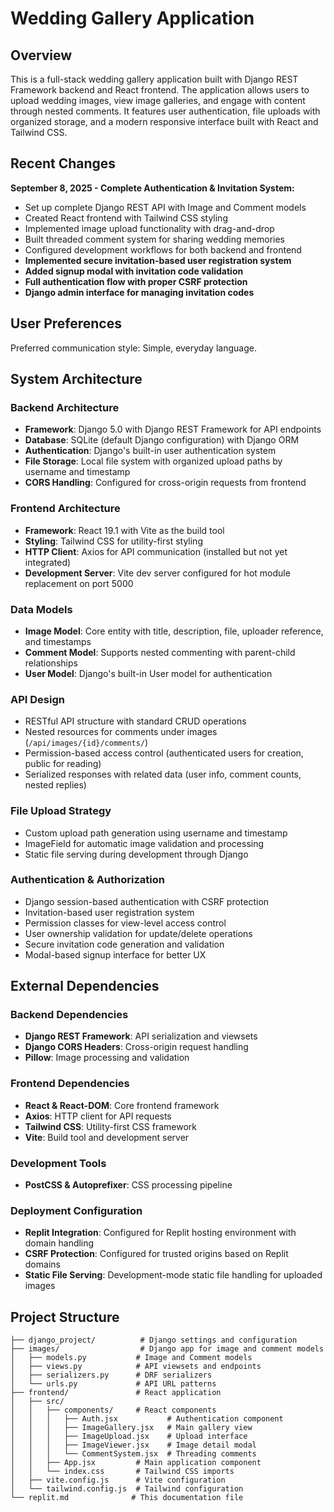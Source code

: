# Wedding Gallery Application

## Overview

This is a full-stack wedding gallery application built with Django REST Framework backend and React frontend. The application allows users to upload wedding images, view image galleries, and engage with content through nested comments. It features user authentication, file uploads with organized storage, and a modern responsive interface built with React and Tailwind CSS.

## Recent Changes

**September 8, 2025 - Complete Authentication & Invitation System:**
- Set up complete Django REST API with Image and Comment models
- Created React frontend with Tailwind CSS styling  
- Implemented image upload functionality with drag-and-drop
- Built threaded comment system for sharing wedding memories
- Configured development workflows for both backend and frontend
- **Implemented secure invitation-based user registration system**
- **Added signup modal with invitation code validation**
- **Full authentication flow with proper CSRF protection**
- **Django admin interface for managing invitation codes**

## User Preferences

Preferred communication style: Simple, everyday language.

## System Architecture

### Backend Architecture
- **Framework**: Django 5.0 with Django REST Framework for API endpoints
- **Database**: SQLite (default Django configuration) with Django ORM
- **Authentication**: Django's built-in user authentication system
- **File Storage**: Local file system with organized upload paths by username and timestamp
- **CORS Handling**: Configured for cross-origin requests from frontend

### Frontend Architecture  
- **Framework**: React 19.1 with Vite as the build tool
- **Styling**: Tailwind CSS for utility-first styling
- **HTTP Client**: Axios for API communication (installed but not yet integrated)
- **Development Server**: Vite dev server configured for hot module replacement on port 5000

### Data Models
- **Image Model**: Core entity with title, description, file, uploader reference, and timestamps
- **Comment Model**: Supports nested commenting with parent-child relationships
- **User Model**: Django's built-in User model for authentication

### API Design
- RESTful API structure with standard CRUD operations
- Nested resources for comments under images (`/api/images/{id}/comments/`)
- Permission-based access control (authenticated users for creation, public for reading)
- Serialized responses with related data (user info, comment counts, nested replies)

### File Upload Strategy
- Custom upload path generation using username and timestamp
- ImageField for automatic image validation and processing
- Static file serving during development through Django

### Authentication & Authorization
- Django session-based authentication with CSRF protection
- Invitation-based user registration system
- Permission classes for view-level access control  
- User ownership validation for update/delete operations
- Secure invitation code generation and validation
- Modal-based signup interface for better UX

## External Dependencies

### Backend Dependencies
- **Django REST Framework**: API serialization and viewsets
- **Django CORS Headers**: Cross-origin request handling
- **Pillow**: Image processing and validation

### Frontend Dependencies
- **React & React-DOM**: Core frontend framework
- **Axios**: HTTP client for API requests
- **Tailwind CSS**: Utility-first CSS framework
- **Vite**: Build tool and development server

### Development Tools
- **PostCSS & Autoprefixer**: CSS processing pipeline

### Deployment Configuration
- **Replit Integration**: Configured for Replit hosting environment with domain handling
- **CSRF Protection**: Configured for trusted origins based on Replit domains
- **Static File Serving**: Development-mode static file handling for uploaded images

## Project Structure

```
├── django_project/          # Django settings and configuration
├── images/                  # Django app for image and comment models
│   ├── models.py           # Image and Comment models
│   ├── views.py            # API viewsets and endpoints
│   ├── serializers.py      # DRF serializers
│   └── urls.py             # API URL patterns
├── frontend/               # React application
│   ├── src/
│   │   ├── components/     # React components
│   │   │   ├── Auth.jsx           # Authentication component
│   │   │   ├── ImageGallery.jsx   # Main gallery view
│   │   │   ├── ImageUpload.jsx    # Upload interface
│   │   │   ├── ImageViewer.jsx    # Image detail modal
│   │   │   └── CommentSystem.jsx  # Threading comments
│   │   ├── App.jsx         # Main application component
│   │   └── index.css       # Tailwind CSS imports
│   ├── vite.config.js      # Vite configuration
│   └── tailwind.config.js  # Tailwind configuration
└── replit.md              # This documentation file
```